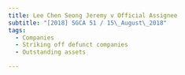 ```yaml
---
title: Lee Chen Seong Jeremy v Official Assignee 
subtitle: "[2018] SGCA 51 / 15\_August\_2018"
tags:
  - Companies
  - Striking off defunct companies
  - Outstanding assets

---
```


